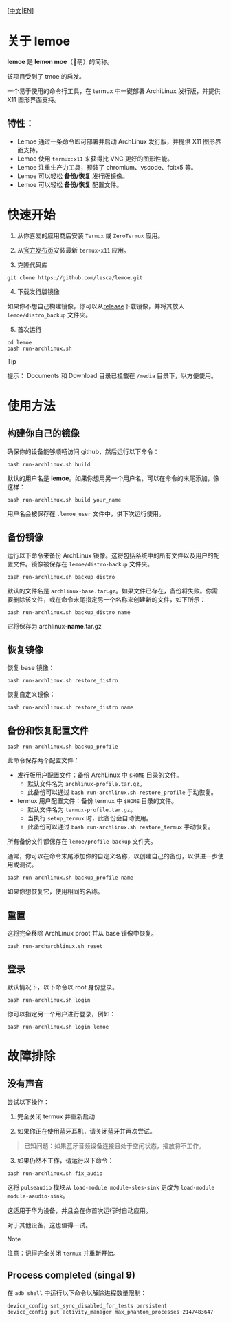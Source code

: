 [[中文](README_CN.md)|[EN](README.md)]

# 关于 **lemoe**

**lemoe** 是 **lemon moe**（🍋萌）的简称。

该项目受到了 tmoe 的启发。

一个易于使用的命令行工具，在 termux 中一键部署 ArchiLinux 发行版，并提供 X11 图形界面支持。

## 特性：

* Lemoe 通过一条命令即可部署并启动 ArchLinux 发行版，并提供 X11 图形界面支持。
* Lemoe 使用 `termux:x11` 来获得比 VNC 更好的图形性能。
* Lemoe 注重生产力工具，预装了 chromium、vscode、fcitx5 等。
* Lemoe 可以轻松 **备份/恢复** 发行版镜像。
* Lemoe 可以轻松 **备份/恢复** 配置文件。



# 快速开始

1. 从你喜爱的应用商店安装 `Termux` 或 `ZeroTermux` 应用。

2. 从[官方发布页](https://github.com/termux/termux-x11/releases)安装最新 `termux-x11` 应用。

3. 克隆代码库

```
git clone https://github.com/lesca/lemoe.git
```

4. 下载发行版镜像

如果你不想自己构建镜像，你可以从[release](https://github.com/lesca/lemoe/releases)下载镜像，并将其放入 `lemoe/distro_backup` 文件夹。

5. 首次运行

```
cd lemoe
bash run-archlinux.sh
```

> [!TIP]
> 提示： Documents 和 Download 目录已挂载在 `/media` 目录下，以方便使用。

# 使用方法

## 构建你自己的镜像

确保你的设备能够顺畅访问 github，然后运行以下命令：

```
bash run-archlinux.sh build
``` 

默认的用户名是 **lemoe**。如果你想用另一个用户名，可以在命令的末尾添加，像这样：

```
bash run-archlinux.sh build your_name
```

用户名会被保存在 `.lemoe_user` 文件中，供下次运行使用。

## 备份镜像

运行以下命令来备份 ArchLinux 镜像。这将包括系统中的所有文件以及用户的配置文件。镜像被保存在 `lemoe/distro-backup` 文件夹。

```
bash run-archlinux.sh backup_distro
```

默认的文件名是 `archlinux-base.tar.gz`。如果文件已存在，备份将失败。你需要删除该文件，或在命令末尾指定另一个名称来创建新的文件，如下所示：

```
bash run-archlinux.sh backup_distro name
```

它将保存为 archlinux-**name**.tar.gz

## 恢复镜像

恢复 base 镜像：

```
bash run-archlinux.sh restore_distro
```

恢复自定义镜像：

```
bash run-archlinux.sh restore_distro name
```

## 备份和恢复配置文件

```
bash run-archlinux.sh backup_profile
```

此命令保存两个配置文件：

* 发行版用户配置文件：备份 ArchLinux 中 `$HOME` 目录的文件。
  * 默认文件名为 `archlinux-profile.tar.gz`。
  * 此备份可以通过 `bash run-archlinux.sh restore_profile` 手动恢复。
* termux 用户配置文件：备份 termux 中 `$HOME` 目录的文件。
  * 默认文件名为 `termux-profile.tar.gz`。
  * 当执行 `setup_termux` 时，此备份会自动使用。
  * 此备份可以通过 `bash run-archlinux.sh restore_termux` 手动恢复。

所有备份文件都保存在 `lemoe/profile-backup` 文件夹。

通常，你可以在命令末尾添加你的自定义名称，以创建自己的备份，以供进一步使用或测试。

```
bash run-archlinux.sh backup_profile name
```

如果你想恢复它，使用相同的名称。

## 重置

这将完全移除 ArchLinux proot 并从 base 镜像中恢复。

```
bash run-archarchlinux.sh reset
```

## 登录

默认情况下，以下命令以 root 身份登录。

```
bash run-archlinux.sh login
```

你可以指定另一个用户进行登录，例如：

```
bash run-archlinux.sh login lemoe
```


# 故障排除

## 没有声音

尝试以下操作：

1. 完全关闭 termux 并重新启动

2. 如果你正在使用蓝牙耳机，请关闭蓝牙并再次尝试。

> 已知问题：如果蓝牙音频设备连接且处于空闲状态，播放将不工作。

3. 如果仍然不工作，请运行以下命令：

```
bash run-archlinux.sh fix_audio
```

这将 `pulseaudio` 模块从 `load-module module-sles-sink` 更改为 `load-module module-aaudio-sink`。

这适用于华为设备，并且会在你首次运行时自动应用。

对于其他设备，这也值得一试。

> [!NOTE]
> 注意：记得完全关闭 `termux` 并重新开始。

## Process completed (singal 9)

在 `adb shell` 中运行以下命令以解除进程数量限制：

```
device_config set_sync_disabled_for_tests persistent
device_config put activity_manager max_phantom_processes 2147483647
```